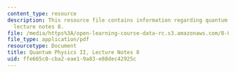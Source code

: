 ```yaml
---
content_type: resource
description: This resource file contains information regarding quantum physics II,
  lecture notes 8.
file: /media/https%3A/open-learning-course-data-rc.s3.amazonaws.com/8-05-quantum-physics-ii-fall-2013/ffe665c0cba2eae19a83e88dec42925c_MIT8_05F13_Chap_08.pdf
file_type: application/pdf
resourcetype: Document
title: Quantum Physics II, Lecture Notes 8
uid: ffe665c0-cba2-eae1-9a83-e88dec42925c
---
```

